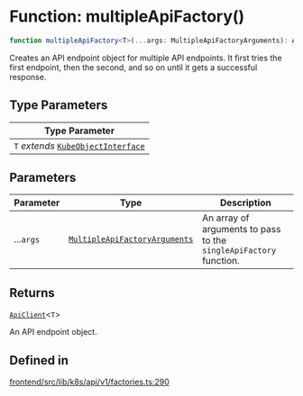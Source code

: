 # Function: multipleApiFactory()

```ts
function multipleApiFactory<T>(...args: MultipleApiFactoryArguments): ApiClient<T>
```

Creates an API endpoint object for multiple API endpoints.
It first tries the first endpoint, then the second, and so on until it
gets a successful response.

## Type Parameters

| Type Parameter |
| ------ |
| `T` *extends* [`KubeObjectInterface`](../../../../KubeObject/interfaces/KubeObjectInterface.md) |

## Parameters

| Parameter | Type | Description |
| ------ | ------ | ------ |
| ...`args` | [`MultipleApiFactoryArguments`](../type-aliases/MultipleApiFactoryArguments.md) | An array of arguments to pass to the `singleApiFactory` function. |

## Returns

[`ApiClient`](../interfaces/ApiClient.md)\<`T`\>

An API endpoint object.

## Defined in

[frontend/src/lib/k8s/api/v1/factories.ts:290](https://github.com/headlamp-k8s/headlamp/blob/2481a1c9f2b4a69a9320466e7a455215b14b97b0/frontend/src/lib/k8s/api/v1/factories.ts#L290)
